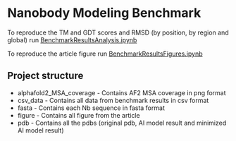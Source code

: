 # Nanobody Modeling Benchmark
To reproduce the TM and GDT scores and RMSD (by position, by region and global) run [BenchmarkResultsAnalysis.ipynb](https://github.com/Valdes-Tresanco-MS/NbModelingBenchmark/blob/main/BenchmarkResultsAnalysis.ipynb)

To reproduce the article figure run [BenchmarkResultsFigures.ipynb](https://github.com/Valdes-Tresanco-MS/NbModelingBenchmark/blob/main/BenchmarkResultsFigures.ipynb)

## Project structure
- alphafold2_MSA_coverage - Contains AF2 MSA coverage in png format
- csv_data - Contains all data from benchmark results in csv format
- fasta - Contains each Nb sequence in fasta format
- figure - Contains all figure from the article
- pdb - Contains all the pdbs (original pdb, AI model result and minimized AI model result)


